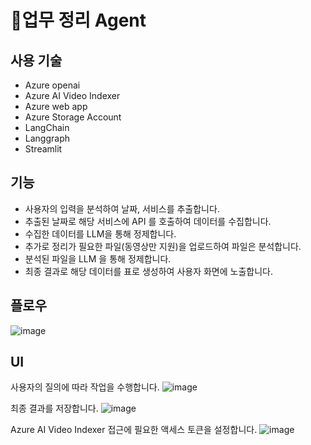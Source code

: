 # 📝업무 정리 Agent

## 사용 기술
- Azure openai
- Azure AI Video Indexer
- Azure web app
- Azure Storage Account
- LangChain
- Langgraph
- Streamlit

## 기능
- 사용자의 입력을 분석하여 날짜, 서비스를 추출합니다.
- 추출된 날짜로 해당 서비스에 API 를 호출하여 데이터를 수집합니다.
- 수집한 데이터를 LLM을 통해 정제합니다.
- 추가로 정리가 필요한 파일(동영상만 지원)을 업로드하여 파일은 분석합니다.
- 분석된 파일을 LLM 을 통해 정제합니다.
- 최종 결과로 해당 데이터를 표로 생성하여 사용자 화면에 노출합니다.

## 플로우
![image](https://github.com/user-attachments/assets/f5c19eb1-0c51-429b-9dba-dcd52ea13bba)


## UI
사용자의 질의에 따라 작업을 수행합니다.
![image](https://github.com/user-attachments/assets/c8a724f4-c98c-45d4-864f-82fa93a635cd)

최종 결과를 저장합니다.
![image](https://github.com/user-attachments/assets/aa3265c9-c91c-4524-8691-6aaae1cb0633)

Azure AI Video Indexer 접근에 필요한 액세스 토큰을 설정합니다.
![image](https://github.com/user-attachments/assets/a245c0b2-41c5-4c4c-8036-cc19ec453d7c)
